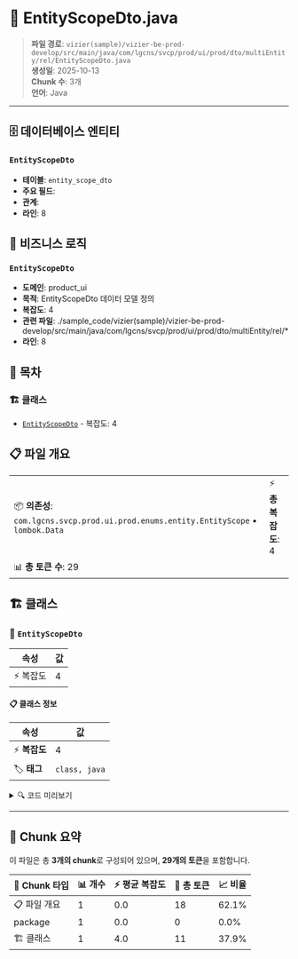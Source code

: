 # 📄 EntityScopeDto.java

> **파일 경로**: `vizier(sample)/vizier-be-prod-develop/src/main/java/com/lgcns/svcp/prod/ui/prod/dto/multiEntity/rel/EntityScopeDto.java`  
> **생성일**: 2025-10-13  
> **Chunk 수**: 3개  
> **언어**: Java
---


## 🗄️ 데이터베이스 엔티티

### `EntityScopeDto`
- **테이블**: `entity_scope_dto`
- **주요 필드**: 
- **관계**: 
- **라인**: 8


## 💼 비즈니스 로직

### `EntityScopeDto`
- **도메인**: product_ui
- **목적**: EntityScopeDto 데이터 모델 정의
- **복잡도**: 4
- **관련 파일**: ./sample_code/vizier(sample)/vizier-be-prod-develop/src/main/java/com/lgcns/svcp/prod/ui/prod/dto/multiEntity/rel/*
- **라인**: 8


## 📑 목차

### 🏗️ 클래스
- [`EntityScopeDto`](#class-entityscopedto) - 복잡도: 4

## 📋 파일 개요

| | |
|--|--|
| 📦 **의존성**: `com.lgcns.svcp.prod.ui.prod.enums.entity.EntityScope` • `lombok.Data` | ⚡ **총 복잡도**: 4 |
| 📊 **총 토큰 수**: 29 |  |



## 🏗️ 클래스

### <a id="class-entityscopedto"></a>🎯 `EntityScopeDto`

| 속성 | 값 |
|------|----|
| ⚡ 복잡도 | 4 |



#### 📋 클래스 정보

| 속성 | 값 |
|------|----|
| ⚡ **복잡도** | 4 || 📍 **라인 범위** | 8-8 |
| 🏷️ **태그** | `class, java` |

<details>
<summary>🔍 코드 미리보기</summary>

```java
public class EntityScopeDto {
	private String entityCode;
	private EntityScope entityScope;
}...
```

**Chunk 정보**
- 🆔 **ID**: `89e737ae3f8b`
- 📍 **라인**: 8-8
- 📊 **토큰**: 11
- 🏷️ **태그**: `class, java`

</details>

---





## 🧩 Chunk 요약

이 파일은 총 **3개의 chunk**로 구성되어 있으며, **29개의 토큰**을 포함합니다.

| 🧩 Chunk 타입 | 📊 개수 | ⚡ 평균 복잡도 | 📝 총 토큰 | 📈 비율 |
|---------------|--------|-------------|----------|--------|
| 📋 파일 개요 | 1 | 0.0 | 18 | 62.1% |
| package | 1 | 0.0 | 0 | 0.0% |
| 🏗️ 클래스 | 1 | 4.0 | 11 | 37.9% |


